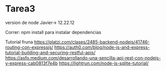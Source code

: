 # Tarea3
version de node Javier-> 12.22.12

Correr: 
      npm install para instalar dependencias

Tutorial fruna
https://platzi.com/clases/2485-backend-nodejs/41746-routing-con-expressjs/
https://auth0.com/blog/node-js-and-express-tutorial-building-and-securing-restful-apis/
https://asfo.medium.com/desarrollando-una-sencilla-api-rest-con-nodejs-y-express-cab0813f7e4b
https://lightrun.com/node-js-sqlite-tutorial/